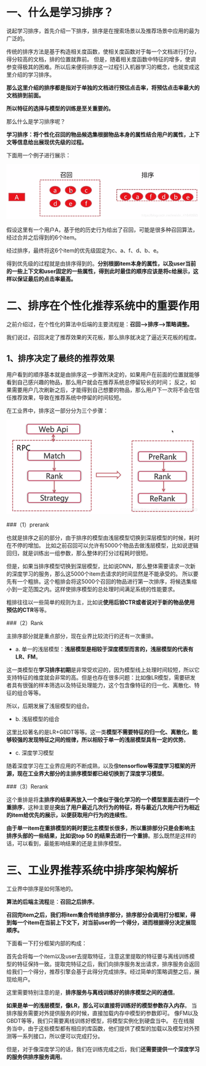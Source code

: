 # 一、什么是学习排序？

说起学习排序，首先介绍一下排序，排序是在搜索场景以及推荐场景中应用的最为广泛的。

传统的排序方法是基于构造相关度函数，使相关度函数对于每一个文档进行打分，得分较高的文档，排的位置就靠前。
但是，随着相关度函数中特征的增多，使调参变得极其的困难。所以后来便将排序这一过程引入机器学习的概念，也就变成这里介绍的学习排序。

**那么这里介绍的排序都是指对于单独的文档进行预估点击率，将预估点击率最大的文档排到前面。**

**所以特征的选择与模型的训练是至关重要的。**

那么什么是学习排序呢？

**学习排序：将个性化召回的物品候选集根据物品本身的属性结合用户的属性，上下文等信息给出展现优先级的过程。**

下面用一个例子进行展示：

![img](img/11.png)

假设这里有一个用户A，基于他的历史行为给出了召回，可能是很多种召回算法，经过合并之后得到的6个item。

经过排序，最终将这6个item的优先级固定为c、a、f、d、b、e。

得到优先级的过程就是由排序得到的。**分别根据item本身的属性，以及user当前的一些上下文和user固定的一些属性，得到此时最佳的顺序应该是将c给展示，这样以保证最后的点击率最高。**

# 二、排序在个性化推荐系统中的重要作用

之前介绍过，在个性化的算法中后端的主要流程是：**召回-->排序-->策略调整。**

我们说过，召回决定了推荐效果的天花板，那么排序就决定了逼近天花板的程度。

## 1、排序决定了最终的推荐效果

用户看到的顺序基本就是由排序这一步骤所决定的，如果用户在前面的位置就能够看到自己感兴趣的物品，那么用户就会在推荐系统总停留较长的时间；
反之，如果需要用户几次刷新之后，才能得到自己想要的物品，那么用户下一次将不会在信任推荐效果，导致在推荐系统中停留的时间较短。

在工业界中，排序这一部分分为三个步骤：

![img](img/12.png)

###（1）prerank

也就是排序之前的部分，由于排序的模型由浅层模型切换到深层模型的时候，耗时在不停的增加。
比如之前召回可以允许有5000个物品去做浅层模型，比如说逻辑回归，就是训练出一组参数，那么整体的打分过程耗时很短。

但是，如果当排序模型切换到深层模型，比如说DNN，那么整体需要请求一次新的深度学习的服务，那么这5000个item去请求的时间显然是不能承受的。
所以要先有一个粗排。这个粗排会将这5000个召回的物品进行第一次排序，将候选集缩小到一定范围之内。这样使排序模型的总处理时间满足系统的性能要求。

粗排往往以一些简单的规则为主，比如说**使用后验CTR或者说对于新的物品使用预估的CTR**等等。

###（2）Rank

主排序部分就是重点部分，现在业界比较流行的还有一次重排。

* a. 单一的浅层模型：**浅层模型是相较于深度模型而言的，浅层模型的代表有LR、FM**。

这一类模型在**学习排序初期**是非常受欢迎的，因为模型线上处理时间较短，所以它支持特征的维度就会非常的高。但是也存在很多问题：比如像LR模型，需要研发者具有很强的样本筛选以及特征处理能力，这个包含像特征的归一化、离散化、特征的组合等等。

所以，后期发展了浅层模型的组合。

* b. 浅层模型的组合

这里比较著名的是LR+GBDT等等。这一类**模型不需要特征的归一化、离散化，能够较强的发现特征之间的规律，所以相较于单一的浅层模型具有一定的优势**。

* c. 深度学习模型

随着深度学习在工业界应用的不断成熟，以及像**tensorflow等深度学习框架的开源，现在工业界大部分的主排序模型都已经切换到了深度学习模型**。

###（3）Rerank

这个重排是将**主排序的结果再放入一个类似于强化学习的一个模型里面去进行一个重排序**，这种主要是**突出了用户最近几次行为的特征，将与最近几次用户行为相近的item给优先的展示，以便获取用户行为的连续性**。

**由于单一item在重排模型的耗时要比主模型长很多，所以重排部分只是会影响主排序头部的一些结果，比如说top 50 的结果去进行一个重排**。那么既然是这样的话，可以看到，最能影响结果的还是主排序模型。

# 三、工业界推荐系统中排序架构解析

工业界中排序是如何落地的。

**算法的后端主流程**是：**召回之后排序**。

**召回完item之后，我们将item集合传给排序部分，排序部分会调用打分框架，得到每一个item在当前上下文下，对当前user的一个得分，进而根据得分决定展现顺序。**

下面看一下打分框架内部的构成：

首先会将每一个item以及user去提取特征，注意这里提取的特征要与离线训练模型的特征保持一致。提取完特征之后，我们向排序服务发出请求，排序服务会返回给我们一个得分，推荐引擎会基于此得分完成排序。经过简单的策略调整之后，展现给用户。

这里需要特别注意的是，**排序服务与离线训练好的排序模型之间的通信**。

**如果是单一的浅层模型，像LR，那么可以直接将训练好的模型参数存入内存**。
当排序服务需要对外提供服务的时候，直接加载内存中模型的参数即可。
像FM以及GBDT等等，我们只需要离线训练好模型，将模型实例化到硬盘当中。
在在线服务当中，由于这些模型都有相应的库函数，他们提供了模型的加载以及模型对外预测等一系列接口，所以便可以完成打分。

但是，对于像深度学习的话，我们在训练完成之后，我们**还需要提供一个深度学习的服务供排序服务调用**。
